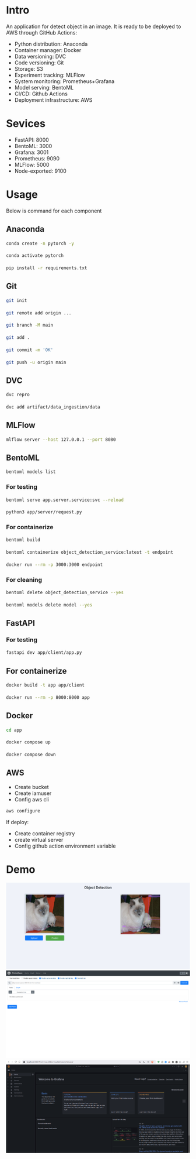 # Intro

An application for detect object in an image. It is ready to be deployed to AWS through GitHub Actions:
- Python distribution: Anaconda
- Container manager: Docker
- Data versioning: DVC
- Code versioning: Git
- Storage: S3
- Experiment tracking: MLFlow
- System monitoring: Prometheus+Grafana
- Model serving: BentoML
- CI/CD: Github Actions
- Deployment infrastructure: AWS

# Sevices
- FastAPI: 8000
- BentoML: 3000
- Grafana: 3001
- Prometheus: 9090
- MLFlow: 5000
- Node-exported: 9100

# Usage
Below is command for each component
## Anaconda
```bash
conda create -n pytorch -y

conda activate pytorch

pip install -r requirements.txt
```
## Git
```bash
git init

git remote add origin ...

git branch -M main

git add .

git commit -m 'OK'

git push -u origin main
```
## DVC
```bash
dvc repro

dvc add artifact/data_ingestion/data
```
## MLFlow
```bash
mlflow server --host 127.0.0.1 --port 8080
```
## BentoML
```bash
bentoml models list
```
### For testing
```bash
bentoml serve app.server.service:svc --reload

python3 app/server/request.py
```
### For containerize
```bash
bentoml build

bentoml containerize object_detection_service:latest -t endpoint

docker run --rm -p 3000:3000 endpoint
```
### For cleaning
```bash
bentoml delete object_detection_service --yes

bentoml models delete model --yes
```
## FastAPI
### For testing
```bash
fastapi dev app/client/app.py
```
## For containerize
```bash
docker build -t app app/client

docker run --rm -p 8000:8000 app
```
## Docker
```bash
cd app

docker compose up

docker compose down
```
## AWS
- Create bucket
- Create iamuser
- Config aws cli

```bash
aws configure
```
If deploy:
- Create container registry
- create virtual server
- Config github action environment variable
# Demo
![FasstAPI](asset/fastapi.png)
![Prometheus](asset/prometheus.png)
![Grafana](asset/grafana.png)